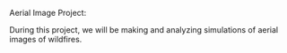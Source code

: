 Aerial Image Project:

During this project, we will be making and analyzing simulations of aerial images of wildfires.